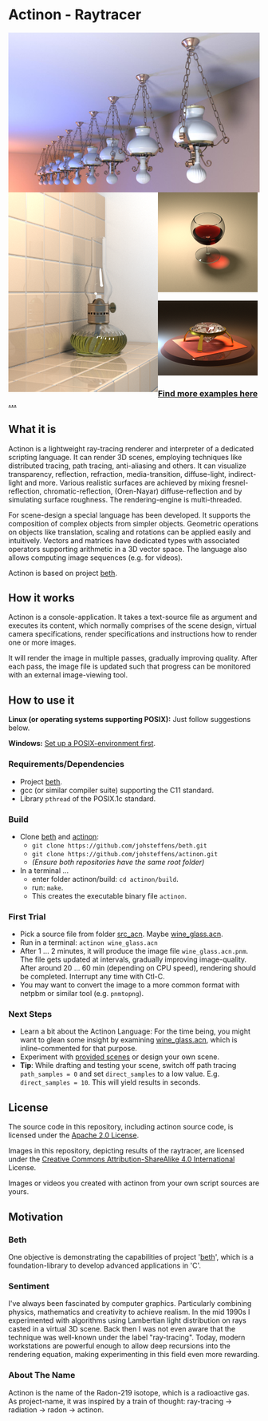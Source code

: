 # Actinon - Raytracer
[<img align = "left" width = "640" height = "320" src = "https://raw.githubusercontent.com/johsteffens/actinon/master/image/hanging_lamp02.acn.640_360.jpg">](https://raw.githubusercontent.com/johsteffens/actinon/master/image/hanging_lamp02.acn.640_360.jpg "Image created with Actinon" )

[<img align = "left" width = "300" height = "400" src = "https://raw.githubusercontent.com/johsteffens/actinon/master/image/paraffin_lamp_on_ledge.acn.png">](https://raw.githubusercontent.com/johsteffens/actinon/master/image/paraffin_lamp_on_ledge.acn.png "Image created with Actinon" )

[<img width = "200" height = "200" src = "https://raw.githubusercontent.com/johsteffens/actinon/master/image/wine_glass.acn.png">](https://raw.githubusercontent.com/johsteffens/actinon/master/image/wine_glass.acn.png "Image created with Actinon" )

[<img width = "200" height = "150" src = "https://raw.githubusercontent.com/johsteffens/actinon/master/image/diamond_video.acn.image_000049.png">](https://raw.githubusercontent.com/johsteffens/actinon/master/image/diamond_video.acn.image_000049.png "Image created with Actinon" )


### [Find more examples here ...](https://github.com/johsteffens/actinon/wiki/Images)

## What it is
Actinon is a lightweight ray-tracing renderer and interpreter of a dedicated scripting language. It can render 3D scenes, employing techniques like distributed tracing, path tracing, anti-aliasing and others. It can visualize transparency, reflection, refraction, media-transition, diffuse-light, indirect-light and more. Various realistic surfaces are achieved by mixing fresnel-reflection, chromatic-reflection, (Oren-Nayar) diffuse-reflection and by simulating surface roughness. The rendering-engine is multi-threaded.

For scene-design a special language has been developed. It supports the composition of complex objects from simpler objects. Geometric operations on objects like translation, scaling and rotations can be applied easily and intuitively. Vectors and matrices have dedicated types with associated operators supporting arithmetic in a 3D vector space. The language also allows computing image sequences (e.g. for videos).

Actinon is based on project [beth](https://github.com/johsteffens/beth).

## How it works

Actinon is a console-application. It takes a text-source file as argument and executes its content, which normally comprises of the scene design, virtual camera specifications, render specifications and instructions how to render one or more images.

It will render the image in multiple passes, gradually improving quality. After each pass, the image file is updated such that progress can be monitored with an external image-viewing tool.

## How to use it
**Linux (or operating systems supporting POSIX):** Just follow suggestions below.

**Windows:** [Set up a POSIX-environment first](https://github.com/johsteffens/beth/wiki/Requirements#how-to-setup-a-posix-environment-for-beth-on-windows). 

### Requirements/Dependencies
   * Project [beth](https://github.com/johsteffens/beth).
   * gcc (or similar compiler suite) supporting the C11 standard.
   * Library `pthread` of the POSIX.1c standard.

### Build
   * Clone [beth](https://github.com/johsteffens/beth) and [actinon](https://github.com/johsteffens/actinon):
      * `git clone https://github.com/johsteffens/beth.git`
      * `git clone https://github.com/johsteffens/actinon.git`
      * *(Ensure both repositories have the same root folder)*
   * In a terminal ...
      * enter folder actinon/build: `cd actinon/build`.
      * run: `make`. 
      * This creates the executable binary file `actinon`.

### First Trial
   * Pick a source file from folder [src_acn](https://github.com/johsteffens/actinon/tree/master/src_acn). Maybe [wine_glass.acn](https://github.com/johsteffens/actinon/blob/master/src_acn/wine_glass.acn).
   * Run in a terminal: `actinon wine_glass.acn`
   * After 1 ... 2 minutes, it will produce the image file `wine_glass.acn.pnm`. The file gets updated at intervals, gradually improving image-quality. After around 20 ... 60 min (depending on CPU speed), rendering should be completed. Interrupt any time with Ctl-C.
   * You may want to convert the image to a more common format with netpbm or similar tool (e.g. `pnmtopng`).

### Next Steps
   * Learn a bit about the Actinon Language: For the time being, you might want to glean some insight by examining [wine_glass.acn](https://github.com/johsteffens/actinon/blob/master/src_acn/wine_glass.acn), which is inline-commented for that purpose. 
   * Experiment with [provided scenes](https://github.com/johsteffens/actinon/wiki/Images) or design your own scene.
   * **Tip**: While drafting and testing your scene, switch off path tracing `path_samples = 0` and set `direct_samples` to a low value. E.g.  `direct_samples = 10`. This will yield results in seconds.
   
## License
The source code in this repository, including actinon source code, is licensed under the [Apache 2.0 License](https://github.com/johsteffens/actinon/blob/master/LICENSE).

Images in this repository, depicting results of the raytracer, are licensed under the [Creative Commons Attribution-ShareAlike 4.0 International](https://creativecommons.org/licenses/by-sa/4.0/) License.

Images or videos you created with actinon from your own script sources are yours.

## Motivation

### Beth
One objective is demonstrating the capabilities of project '[beth](https://github.com/johsteffens/beth)', which is a foundation-library to develop advanced applications in 'C'.

### Sentiment
I've always been fascinated by computer graphics. Particularly combining physics, mathematics and creativity to achieve realism. In the mid 1990s I experimented with algorithms using Lambertian light distribution on rays casted in a virtual 3D scene. Back then I was not even aware that the technique was well-known under the label "ray-tracing". Today, modern workstations are powerful enough to allow deep recursions into the rendering equation, making experimenting in this field even more rewarding.

### About The Name
Actinon is the name of the Radon-219 isotope, which is a radioactive gas. As project-name, it was inspired by a train of thought: ray-tracing -> radiation -> radon -> actinon.
